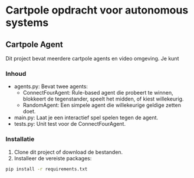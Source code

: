 # Cartpole opdracht voor autonomous systems

## Cartpole Agent

Dit project bevat meerdere cartpole agents en video omgeving. Je kunt 

### Inhoud

- agents.py: Bevat twee agents:
  - ConnectFourAgent: Rule-based agent die probeert te winnen, blokkeert de tegenstander, speelt het midden, of kiest willekeurig.
  - RandomAgent: Een simpele agent die willekeurige geldige zetten doet.
- main.py: Laat je een interactief spel spelen tegen de agent.
- tests.py: Unit test voor de ConnectFourAgent.

### Installatie

1. Clone dit project of download de bestanden.
2. Installeer de vereiste packages:

```bash
pip install -r requirements.txt
